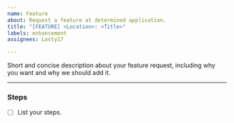 ```yaml
---
name: Feature
about: Request a feature at determined application.
title: "[FEATURE] <Location>: <Title>"
labels: enhancement
assignees: Losty17

---
```


Short and concise description about your feature request, including why you want and why we should add it.

---

### Steps

- [ ] List your steps.
